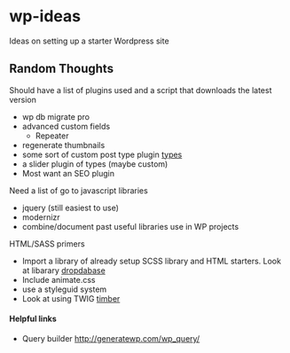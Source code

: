 # wp-ideas
Ideas on setting up a starter Wordpress site

## Random Thoughts

Should have a list of plugins used and a script that downloads the latest version
- wp db migrate pro
- advanced custom fields
    - Repeater
- regenerate thumbnails
- some sort of custom post type plugin [types](https://wordpress.org/plugins/types/)
- a slider plugin of types (maybe custom)
- Most want an SEO plugin

Need a list of go to javascript libraries
- jquery (still easiest to use)
- modernizr
- combine/document past useful libraries use in WP projects

HTML/SASS primers
- Import a library of already setup SCSS library and HTML starters. Look at libarary [dropdabase](https://github.com/ckollars/dropdabase)
- Include animate.css
- use a styleguid system
- Look at using TWIG [timber](http://upstatement.com/timber/)

#### Helpful links
- Query builder http://generatewp.com/wp_query/
